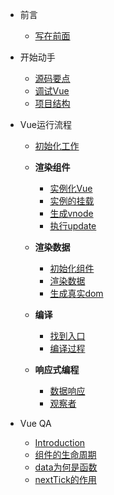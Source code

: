 * 前言

	* [写在前面](/)

* 开始动手

  * [源码要点](/start/point.md)
  * [调试Vue](/start/debug.md)
  * [项目结构](/start/construction.md)

* Vue运行流程

  * [初始化工作](/process/init.md)

  * **渲染组件**

    * [实例化Vue](/process/renderCom/instance.md)
    * [实例的挂载](/process/renderCom/mount.md)
    * [生成vnode](/process/renderCom/render.md)
    * [执行update](/process/renderCom/update.md)

  * **渲染数据**

    * [初始化组件](/process/renderData/init.md)
    * [渲染数据](/process/renderData/render.md)
    * [生成真实dom](/process/renderData/update.md)

  * **编译**

    * [找到入口](/process/compiler/entry.md)
    * [编译过程](/process/compiler/compiler.md)

  * **响应式编程**

    * [数据响应](/process/dataResponse/data.md)
    * [观察者](/process/dataResponse/observe.md)

* Vue QA

  * [Introduction](/QA/introduction.md)
  * [组件的生命周期](/QA/lifecycle.md)
  * [data为何是函数](/QA/data.md)
  * [nextTick的作用](/QA/nexttick.md)